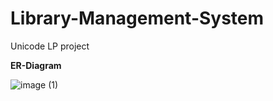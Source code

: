 # Library-Management-System
Unicode LP project

**ER-Diagram**

![image (1)](https://user-images.githubusercontent.com/112746960/205271426-a3de791a-3126-406f-a35c-e04213f8acba.png)
